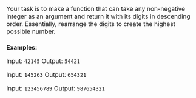 Your task is to make a function that can take any non-negative integer as an argument and return it with its digits in descending order. Essentially, rearrange the digits to create the highest possible number.

### Examples:

Input: `42145` Output: `54421`

Input: `145263` Output: `654321`

Input: `123456789` Output: `987654321`

<style> * {font-size: 12pt}</style>
